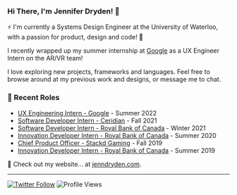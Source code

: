 ### Hi There, I'm Jennifer Dryden! 👋

⚡ I'm currently a Systems Design Engineer at the University of Waterloo, with a passion for product, design and code! 🎨

I recently wrapped up my summer internship at [Google](https://arvr.google.com/ar/) as a UX Engineer Intern on the AR/VR team! 

I love exploring new projects, frameworks and languages. Feel free to browse around at my previous work and designs, or message me to chat.

### 📝 Recent Roles

<!-- writing starts -->
* [UX Engineering Intern - Google](https://arvr.google.com/ar/) - Summer 2022
* [Software Developer Intern - Ceridian](https://www.ceridian.com) - Fall 2021
* [Software Developer Intern - Royal Bank of Canada](https://www.rbc.com/about-rbc.html) - Winter 2021
* [Innovation Developer Intern - Royal Bank of Canada](https://www.rbc.com/about-rbc.html) - Summer 2020
* [Chief Product Officer - Stackd Gaming](https://www.stackd.gg/) - Fall 2019
* [Innovation Developer Intern - Royal Bank of Canada](https://www.rbc.com/about-rbc.html) - Summer 2019
<!-- writing ends -->

🚀 Check out my website... at [jenndryden.com](https://www.jenndryden.com/).

---

[![Twitter Follow](https://img.shields.io/twitter/follow/jenndryden?label=Follow&style=social)](https://twitter.com/jenndryden) ![Profile Views](https://gpvc.arturio.dev/jenndryden)
